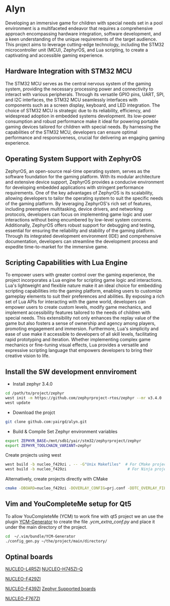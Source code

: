 # Alyn

Developing an immersive game for children with special needs set in a pool environment is a multifaceted endeavor that requires a comprehensive approach encompassing hardware integration, software development, and a keen understanding of the unique requirements of the target audience. This project aims to leverage cutting-edge technology, including the STM32 microcontroller unit (MCU), ZephyrOS, and Lua scripting, to create a captivating and accessible gaming experience.

## Hardware Integration with STM32 MCU
The STM32 MCU serves as the central nervous system of the gaming system, providing the necessary processing power and connectivity to interact with various peripherals. Through its versatile GPIO pins, UART, SPI, and I2C interfaces, the STM32 MCU seamlessly interfaces with components such as a screen display, keyboard, and LED integration.
The choice of STM32 MCU is strategic due to its reliability, efficiency, and widespread adoption in embedded systems development. Its low-power consumption and robust performance make it ideal for powering portable gaming devices tailored for children with special needs. By harnessing the capabilities of the STM32 MCU, developers can ensure optimal performance and responsiveness, crucial for delivering an engaging gaming experience.

## Operating System Support with ZephyrOS
ZephyrOS, an open-source real-time operating system, serves as the software foundation for the gaming platform. With its modular architecture and extensive device support, ZephyrOS provides a conducive environment for developing embedded applications with stringent performance requirements.
One of the key advantages of ZephyrOS is its scalability, allowing developers to tailor the operating system to suit the specific needs of the gaming platform. By leveraging ZephyrOS's rich set of features, including preemptive multitasking, device drivers, and networking protocols, developers can focus on implementing game logic and user interactions without being encumbered by low-level system concerns.
Additionally, ZephyrOS offers robust support for debugging and testing, essential for ensuring the reliability and stability of the gaming platform. Through its integrated development environment (IDE) and comprehensive documentation, developers can streamline the development process and expedite time-to-market for the immersive game.

## Scripting Capabilities with Lua Engine
To empower users with greater control over the gaming experience, the project incorporates a Lua engine for scripting game logic and interactions. Lua's lightweight and flexible nature make it an ideal choice for embedding scripting capabilities into the gaming platform, enabling users to customize gameplay elements to suit their preferences and abilities.
By exposing a rich set of Lua APIs for interacting with the game world, developers can empower users to create custom levels, modify game mechanics, and implement accessibility features tailored to the needs of children with special needs. This extensibility not only enhances the replay value of the game but also fosters a sense of ownership and agency among players, promoting engagement and immersion.
Furthermore, Lua's simplicity and ease of use make it accessible to developers of all skill levels, facilitating rapid prototyping and iteration. Whether implementing complex game mechanics or fine-tuning visual effects, Lua provides a versatile and expressive scripting language that empowers developers to bring their creative vision to life.


## Install the SW development ennviroment
* Install zephyr 3.4.0
```bash
cd /path/to/project/zephyr
west init -m https://github.com/zephyrproject-rtos/zephyr --mr v3.4.0
west update
```

* Download the projct
```bash
git clone github.com:yairgd/alyn.git
```

* Build & Compile
Set Zephyr environment variables
```bash
export ZEPHYR_BASE=/mnt/sdb1/yair/stm32/zephyrproject/zephyr
export ZEPHYR_TOOLCHAIN_VARIANT=zephyr
```

Create projects using west
```bash
west build -b nucleo_f429zi . -- -G"Unix Makefiles"  # For CMake project
west build -b nucleo_f429zi                           # For Ninja project
```

Alternatively, create projects directly with CMake
```bash
cmake -DBOARD=nucleo_f429zi -DOVERLAY_CONFIG=prj.conf -DDTC_OVERLAY_FILE=./boards/nucleo_f429zi.overlay .. # Add '-GNinja' to the CMake command to force Ninja build
```

## Vim and YouCompleteMe setup for Qt5 

To allow YouCompleteMe (YCM) to work fine with qt5 project we an use the plugin [YCM-Generator](https://github.com/rdnetto/YCM-Generator) to create the file *.ycm_extra_conf.py* and place it under the main directory of the project. 
```bash
cd  ~/.vim/bundle/YCM-Generator
./config_gen.py ~/the/project/main/directory/
```

## Optinal boards
[NUCLEO-L4R5ZI](https://www.digikey.co.il/he/products/detail/stmicroelectronics/NUCLEO-L4R5ZI/7807685)
[NUCLEO-H745ZI-Q](https://www.digikey.co.il/he/products/detail/stmicroelectronics/NUCLEO-H745ZI-Q/10498890?s=N4IgTCBcDaIHIFUDCAZAogeQLQAkDsALAKwBaAklgIogC6AvkA)

[NUCLEO-F429ZI](https://www.digikey.co.il/he/products/detail/stmicroelectronics/NUCLEO-F429ZI/5806777?s=N4IgTCBcDaIHIFUDCAZAogeQLQDEAsYAnAFoCSIAugL5A)

[NUCLEO-F439ZI](https://www.digikey.co.il/he/products/detail/stmicroelectronics/NUCLEO-F439ZI/9520178?s=N4IgTCBcDaIHIFUDCAZAogeQLQDEAsAzAJwBaAkiALoC%2BQA)
[Zephyr Supported boards](https://docs.zephyrproject.org/latest/boards/arm/nucleo_f429zi/doc/index.html)

[NUCLEO-F767ZI](https://www.digikey.co.il/he/products/detail/stmicroelectronics/NUCLEO-F767ZI/6004740?s=N4IgTCBcDaIHIFUDCAZAogeQLQDEDsAbHgFoCSIAugL5A)
